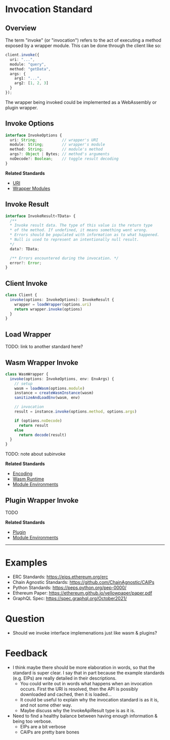 # Invocation Standard

## Overview
The term "invoke" (or "invocation") refers to the act of executing a method exposed by a wrapper module. This can be done through the client like so:  

```typescript
client.invoke({
  uri: "...",
  module: "query",
  method: "getData",
  args: {
    arg1: "...",
    arg2: [1, 2, 3]
  }
});
```

The wrapper being invoked could be implemented as a WebAssembly or plugin wrapper.

## Invoke Options

```typescript
interface InvokeOptions {
  uri: String;           // wrapper's URI
  module: String;        // wrapper's module
  method: String;        // module's method
  args?: Object | Bytes; // method's arguments
  noDecode?: Boolean;    // toggle result decoding
}
```

**Related Standards**
* [URI](TODO)
* [Wrapper Modules](TODO)

## Invoke Result
```typescript
interface InvokeResult<TData> {
  /**
  * Invoke result data. The type of this value is the return type
  * of the method. If undefined, it means something went wrong.
  * Errors should be populated with information as to what happened.
  * Null is used to represent an intentionally null result.
  */
  data?: TData;

  /** Errors encountered during the invocation. */
  error?: Error;
}
```

## Client Invoke
```typescript
class Client {
  invoke(options: InvokeOptions): InvokeResult {
    wrapper = loadWrapper(options.uri)
    return wrapper.invoke(options)
  }
}
```

## Load Wrapper
TODO: link to another standard here?

## Wasm Wrapper Invoke
```typescript
class WasmWrapper {
  invoke(options: InvokeOptions, env: EnvArgs) {
    // setup
    wasm = loadWasm(options.module)
    instance = createWasmInstance(wasm)
    sanitizeAndLoadEnv(wasm, env)

    // invocation
    result = instance.invoke(options.method, options.args)

    if (options.noDecode)
      return result
    else
      return decode(result)
  }
}
```

TODO: note about subinvoke

**Related Standards**
* [Encoding](TODO)
* [Wasm Runtime](TODO)
* [Module Environments](TODO)

## Plugin Wrapper Invoke
TODO

**Related Standards**
* [Plugin](TODO)
* [Module Environments](TODO)













---
# Examples
* ERC Standards: https://eips.ethereum.org/erc
* Chain Agnostic Standards: https://github.com/ChainAgnostic/CAIPs
* Python Standards: https://peps.python.org/pep-0000/
* Ethereum Paper: https://ethereum.github.io/yellowpaper/paper.pdf
* GraphQL Spec: https://spec.graphql.org/October2021/

# Question
* Should we invoke interface implemenations just like wasm & plugins?

# Feedback
- I think maybe there should be more elaboration in words, so that the standard is super clear. I say that in part because the example standards (e.g. EIPs) are really detailed in their descriptions.
    - You could write out in words what happens when an invocation occurs. First the URI is resolved, then the API is possibly downloaded and cached, then it is loaded...
    - It could be useful to explain why the invocation standard is as it is, and not some other way.
    - Maybe discuss why the InvokeApiResult<T> type is as it is.
- Need to find a healthy balance between having enough information & being too verbose.
    - EIPs are a bit verbose
    - CAIPs are pretty bare bones
